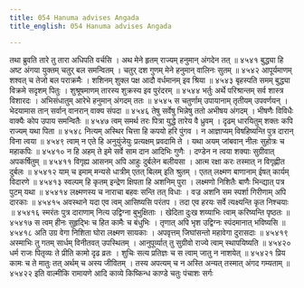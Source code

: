 ```yaml
---
title: 054 Hanuma advises Angada
title_english: 054 Hanuma advises Angada

---
```

<div class="audioEmbed"  caption="श्रीराम-हरिसीताराममूर्ति-घनपाठिभ्यां वचनम्" src="https://archive.org/download/Ramayana-recitation-Sriram-harisItArAmamUrti-Ghanapaati-v2/Kanda_4/Kanda_4_KSK-054-Hanuma_advises_Angada.mp3"></div>
तथा ब्रुवति तारे तु तारा अधिपति वर्चसि ।  
अथ मेने हृतम् राज्यम् हनुमान् अंगदेन तत् ॥ ४५४१  
बुद्ध्या हि अष्ट अंगया युक्तम् चतुर् बल समन्वितम् ।  
चतुर् दश गुणम् मेने हनुमान् वालिनः सुतम् ॥ ४५४२  
आपूर्यमाणम् शश्वत् च तेजो बल पराक्रमैः ।  
शशिनम् शुक्ल पक्ष आदौ वर्धमानम् इव श्रिया ॥ ४५४३  
बृहस्पति समम् बुद्ध्या विक्रमे सदृशम् पितुः ।  
शुश्रूषमाणम् तारस्य शुक्रस्य इव पुरंदरम् ॥ ४५४४  
भर्तुः अर्थे परिश्रान्तम् सर्व शास्त्र विशारदः ।  
अभिसंधातुम् आरेभे हनुमान् अंगदम् ततः ॥ ४५४५  
स चतुर्णाम् उपायानाम् तृतीयम् उपवर्णयन् ।  
भेदयामास तान् सर्वान् वानरान् वाक्य संपदा ॥ ४५४६  
तेषु सर्वेषु भिन्नेषु ततो अभीषय अंगदम् ।  
भीषणैः विविधैः वाक्यैः कोप उपाय समन्वितैः ॥ ४५४७  
त्वम् समर्थ तरः पित्रा युद्धे तारेय वै ध्रुवम् ।  
दृढम् धारयितुम् शक्तः कपि राज्यम् यथा पिता ॥ ४५४८  
नित्यम् अस्थिर चित्ता हि कपयो हरि पुंगव ।  
न आज्ञाप्यम् विषहिष्यन्ति पुत्र दारान् विना त्वया ॥ ४५४९  
त्वाम् न एते हि अनुयुंजेयुः प्रत्यक्षम् प्रवदामि ते ।  
यथा अयम् जांबवान् नीलः सुहोत्रः च महाकपिः ॥ ४५४१०  
न हि अहम् ते इमे सर्वे साम दान आदिभिः गुणैः ।  
दण्डेन न त्वया शक्याः सुग्रीवात् अपकर्षितुम् ॥ ४५४११  
विगृह्य आसनम् अपि आहुः दुर्बलेन बलीयसा ।  
आत्म रक्षा करः तस्मात् न विगृह्णीत दुर्बलः ॥ ४५४१२  
याम् च इमाम् मन्यसे धात्रीम् एतत् बिलम् इति श्रुतम् ।  
एतत् लक्ष्मण बाणानाम् ईषत् कार्यम् विदारणे ॥ ४५४१३  
स्वल्पम् हि कृतम् इन्द्रेण क्षिपता हि अशनिम् पुरा ।  
लक्ष्मणो निशितैः बाणैः भिन्द्यात् पत्र पुटम् यथा ॥ ४५४१४  
लक्ष्मणस्य च नाराचा बहवः सन्ति तत् विधाः ।  
वज्र अशनि सम स्पर्शा गिरीणाम् अपि दारकाः ॥ ४५४१५  
अवस्थाने यदा एव त्वम् आसिष्यसि परंतप ।  
तदा एव हरयः सर्वे त्यक्ष्यन्ति कृत निश्चयाः ॥ ४५४१६  
स्मरंतः पुत्र दाराणाम् नित्य उद्विग्ना बुभुक्षिताः ।  
खेदिता दुःख शय्याभिः त्वाम् करिष्यन्ति पृष्ठतः ॥ ४५४१७  
स त्वम् हीनः सुहृद्भिः च हित कामैः च बंधुभिः ।  
तृणात् अपि भृश उद्विग्नः स्पंदमानात् भविष्यसि ॥ ४५४१८  
अति उग्र वेगा निशिता घोरा लक्ष्मण सायकाः ।  
अपवृत्तम् जिघांसन्तो महावेगा दुरासदाः ॥ ४५४१९  
अस्माभिः तु गतम् सार्धम् विनीतवत् उपस्थितम् ।  
आनुपूर्व्यात् तु सुग्रीवो राज्ये त्वाम् स्थापयिष्यति ॥ ४५४२०  
धर्म राजः पितृव्यः ते प्रीति कामो दृढ व्रतः ।  
शुचिः सत्य प्रतिज्ञः च स त्वाम् जातु न नाशयेत् ॥ ४५४२१  
प्रिय कामः च ते मातुः तत् अर्थम् च अस्य जीवितम् ।  
तस्य अपत्यम् च न अस्ति अन्यत् तस्मात् अंगद गम्यताम् ॥ ४५४२२  
इति वाल्मीकि रामायणे आदि काव्ये किष्किन्ध काण्डे चतुः पंचाशः सर्गः